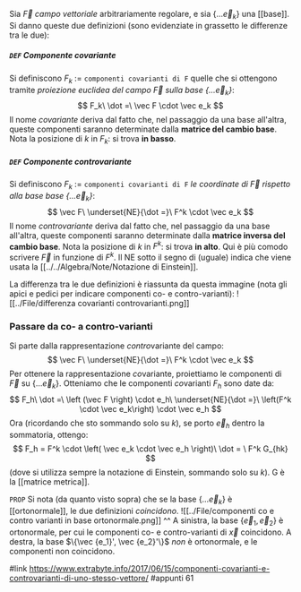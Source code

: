 Sia $\vec F$ _campo vettoriale_ arbitrariamente regolare, e sia $\{\ldots \vec e_k\}$ una [[base]].
Si danno queste due definizioni (sono evidenziate in grassetto le differenze tra le due):

##### `DEF` Componente *co*variante
Si definiscono $F_k$ $:=$ `componenti covarianti di F` quelle che si ottengono tramite _proiezione euclidea del campo $\vec F$ sulla base $\{\ldots \vec e_k\}$_:
$$
F_k\ \dot =\ \vec F \cdot \vec e_k
$$
Il nome _covariante_ deriva dal fatto che, nel passaggio da una base all'altra, queste componenti saranno determinate dalla **matrice del cambio base**. Nota la posizione di $k$ in $F_k$: si trova **in basso**.

##### `DEF` Componente *contro*variante
Si definiscono $F_k$ $:=$ `componenti covarianti di F` _le coordinate di $\vec F$ rispetto alla base base $\{\ldots \vec e_k\}$_:
$$
\vec F\ \underset{NE}{\dot =}\ F^k \cdot \vec e_k
$$
Il nome _controvariante_ deriva dal fatto che, nel passaggio da una base all'altra, queste componenti saranno determinate dalla **matrice inversa del cambio base**. Nota la posizione di $k$ in $F^k$: si trova **in alto**.
Qui è più comodo scrivere $\vec F$ in funzione di $F^k$. Il $\text{NE}$ sotto il segno di (uguale) indica che viene usata  la [[../../Algebra/Note/Notazione di Einstein]]. 

La differenza tra le due definizioni è riassunta da questa immagine (nota gli apici e pedici per indicare componenti co- e contro-varianti):
![[../File/differenza covarianti controvarianti.png]]

### Passare da co- a contro-varianti 
Si parte dalla rappresentazione *contro*variante del campo:
$$
\vec F\ \underset{NE}{\dot =}\ F^k \cdot \vec e_k
$$
Per ottenere la rappresentazione *co*variante, proiettiamo le componenti di $\vec F$ su $\{\ldots \vec e_k\}$. Otteniamo che le componenti *co*varianti $F_h$ sono date da:
$$
F_h\ \dot =\ 
    \left (\vec F \right) \cdot e_h\ \underset{NE}{\dot =}\ 
    \left(F^k \cdot \vec e_k\right) \cdot \vec e_h
$$
Ora (ricordando che sto sommando solo su *k*), se porto $\vec e_h$ dentro la sommatoria, ottengo:
$$
F_h = 
    F^k \cdot \left( \vec e_k \cdot \vec e_h \right)\ \dot = \ 
    F^k G_{hk}
$$
(dove si utilizza sempre la notazione di Einstein, sommando solo su _k_). G è la [[matrice metrica]].

`PROP` Si nota (da quanto visto sopra) che se la base $\{\ldots \vec e_k\}$ è [[ortonormale]], le due definizioni _coincidono_.
![[../File/componenti co e contro varianti in base ortonormale.png]]
^^ A sinistra, la base $\{\vec e_1, \vec e_2\}$ è ortonormale, per cui le componenti co- e contro-varianti di $\vec x$ coincidono. A destra, la base $\{\vec {e_1}', \vec {e_2}'\}$ _non_ è ortonormale, e le componenti non coincidono.

#link https://www.extrabyte.info/2017/06/15/componenti-covarianti-e-controvarianti-di-uno-stesso-vettore/
#appunti 61